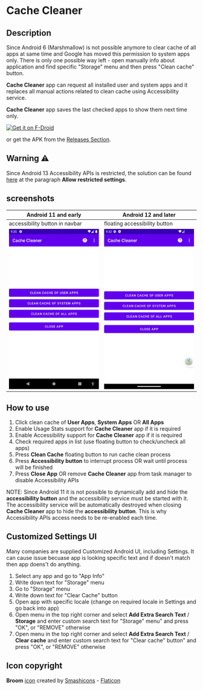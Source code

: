 # Cache Cleaner

## Description

Since Android 6 (Marshmallow) is not possible anymore to clear cache of all apps at same time and Google has moved this permission to system apps only. There is only one possible way left - open manually info about application and find specific "Storage" menu and then press "Clean cache" button.

**Cache Cleaner** app can request all installed user and system apps and it replaces all manual actions related to clean cache using Accessibility service.

**Cache Cleaner** app saves the last checked apps to show them next time only.

[<img src="https://fdroid.gitlab.io/artwork/badge/get-it-on.png"
     alt="Get it on F-Droid"
     height="80">](https://f-droid.org/packages/com.github.bmx666.appcachecleaner/)

or get the APK from the [Releases Section](https://github.com/bmx666/android-appcachecleaner/releases/latest).

## Warning ⚠️
Since Android 13 Accessibility APIs is restricted, the solution can be found [here](https://support.google.com/android/answer/12623953) at the paragraph **Allow restricted settings**.

## screenshots

|Android 11 and early|Android 12 and later|
|-----------------|-------------------|
|accessibility button in navbar|floating accessibility button|
|![Android 11 and early](fastlane/metadata/android/en-US/images/phoneScreenshots/android_11.png?raw=true "Android 11 and early")|![Android 12 and later](fastlane/metadata/android/en-US/images/phoneScreenshots/android_12.png?raw=true "Android 12 and later")|

## How to use

1. Click clean cache of **User Apps**, **System Apps** OR **All Apps**
2. Enable Usage Stats support for **Cache Cleaner** app if it is required
3. Enable Accessibility support for **Cache Cleaner** app if it is required
4. Check required apps in list (use floating button to check/uncheck all apps)
5. Press **Clean Cache** floating button to run cache clean process
6. Press **Accessibility button** to interrupt process OR wait until process will be finished
7. Press **Close App** OR remove **Cache Cleaner** app from task manager to disable Accessibility APIs

NOTE: Since Android 11 it is not possible to dynamically add and hide the **accessibility button** and the accessibility service must be started with it. The accessibility service will be automatically destroyed when closing **Cache Cleaner** app to hide the **accessibility button**. This is why Accessibility APIs access needs to be re-enabled each time.

## Customized Settings UI

Many companies are supplied Customized Android UI, including Settings. It can cause issue becuase app is looking specific text and if doesn't match then app doens't do anything.

1. Select any app and go to "App Info"
2. Write down text for "Storage" menu
3. Go to "Storage" menu
4. Write down text for "Clear Cache" button
5. Open app with specific locale (change on required locale in Settings and go back into app)
6. Open menu in the top right corner and select **Add Extra Search Text** / **Storage** and enter custom search text for "Storage" menu" and press "OK", or "REMOVE" otherwise
7. Open menu in the top right corner and select **Add Extra Search Text** / **Clear cache** and enter custom search text for "Clear cache" button" and press "OK", or "REMOVE" otherwise

## Icon copyright

**Broom** [icon](https://www.flaticon.com/free-icon/broom_2954888) created by [Smashicons](https://www.flaticon.com/authors/smashicons) - [Flaticon](https://www.flaticon.com/)
